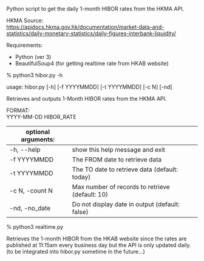 Python script to get the daily 1-month HIBOR rates from the HKMA API.  
  
HKMA Source:  
https://apidocs.hkma.gov.hk/documentation/market-data-and-statistics/daily-monetary-statistics/daily-figures-interbank-liquidity/

Requirements:
  - Python (ver 3)
  - BeautifulSoup4 (for getting realtime rate from HKAB website)

% python3 hibor.py -h

usage: hibor.py [-h] [-f YYYYMMDD] [-t YYYYMMDD] [-c N] [-nd]

Retrieves and outputs 1-Month HIBOR rates from the HKMA API.  
  
FORMAT:  
YYYY-MM-DD    HIBOR_RATE

|optional arguments:||
|-------------------|---|
|-h, --help|show this help message and exit|
|-f YYYYMMDD|The FROM date to retrieve data|
|-t YYYYMMDD|The TO date to retrieve data (default: today)|
|-c N, -count N|Max number of records to retrieve (default: 10)|
|-nd, -no_date|Do not display date in output (default: false)|


% python3 realtime.py

Retrieves the 1-month HIBOR from the HKAB website since the rates are published at 11:15am every business day but the API is only updated daily. (to be integrated into hibor.py sometime in the future...)